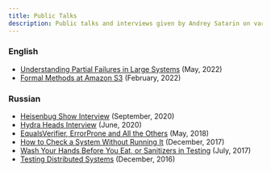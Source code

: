 ```yaml
---
title: Public Talks
description: Public talks and interviews given by Andrey Satarin on various tech subjects
---
```


### English 
- [Understanding Partial Failures in Large Systems](2022-05-understanding-partial-failures) (May, 2022)
- [Formal Methods at Amazon S3](2022-02-formal-methods-at-amazon-s3) (February, 2022)

### Russian
- [Heisenbug Show Interview](2020-09-heisenbug-show) (September, 2020)
- [Hydra Heads Interview](2020-06-hydra-heads-interview) (June, 2020)
- [EqualsVerifier, ErrorProne and All the Others](equals-verifier-and-error-prone) (May, 2018)
- [How to Check a System Without Running It](how-to-check-a-system-without-running-it) (December, 2017)
- [Wash Your Hands Before You Eat, or Sanitizers in Testing](sanitizers-in-testing) (July, 2017)
- [Testing Distributed Systems](testing-distributed-systems) (December, 2016)
